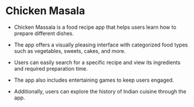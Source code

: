 # Chicken Masala

- Chicken Massala is a food recipe app that helps users learn how to prepare different dishes.

- The app offers a visually pleasing interface with categorized food types such as vegetables, sweets, cakes, and more.

- Users can easily search for a specific recipe and view its ingredients and required preparation time.

- The app also includes entertaining games to keep users engaged.

- Additionally, users can explore the history of Indian cuisine through the app.

